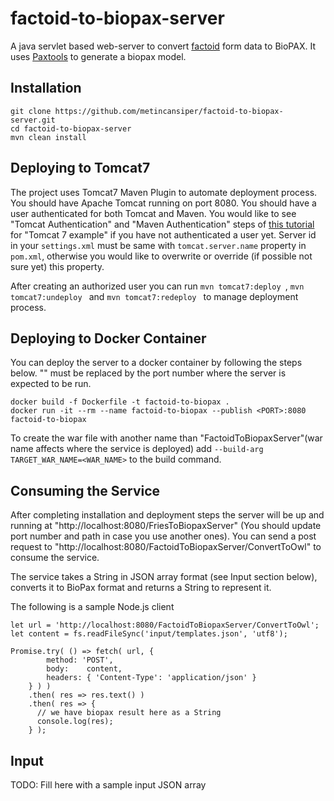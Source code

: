 # factoid-to-biopax-server

A java servlet based web-server to convert [factoid](https://github.com/PathwayCommons/factoid/) form data to BioPAX. It uses [Paxtools](https://github.com/BioPAX/Paxtools) to generate a biopax model.

## Installation

```
git clone https://github.com/metincansiper/factoid-to-biopax-server.git
cd factoid-to-biopax-server
mvn clean install
```

## Deploying to Tomcat7

The project uses Tomcat7 Maven Plugin to automate deployment process. You should have Apache Tomcat running on port 8080. You should have a user authenticated for both Tomcat and Maven. You would like to see "Tomcat Authentication" and "Maven Authentication" steps of [this tutorial](https://www.mkyong.com/maven/how-to-deploy-maven-based-war-file-to-tomcat/) for "Tomcat 7 example" if you have not authenticated a user yet. Server id in your ``settings.xml`` must be same with ``tomcat.server.name`` property in ``pom.xml``, otherwise you would like to overwrite or override (if possible not sure yet) this property.

After creating an authorized user you can run ``mvn tomcat7:deploy ``, ``mvn tomcat7:undeploy `` and ``mvn tomcat7:redeploy `` to manage deployment process.

## Deploying to Docker Container
You can deploy the server to a docker container by following the steps below. "<PORT>" must be replaced by the port number where the server is expected to be run. 

```
docker build -f Dockerfile -t factoid-to-biopax .
docker run -it --rm --name factoid-to-biopax --publish <PORT>:8080 factoid-to-biopax 
```

To create the war file with another name than "FactoidToBiopaxServer"(war name affects where the service is deployed) add ``--build-arg TARGET_WAR_NAME=<WAR_NAME>`` to the build command.

## Consuming the Service

After completing installation and deployment steps the server will be up and running at "http://localhost:8080/FriesToBiopaxServer" (You should update port number and path in case you use another ones). You can send a post request to "http://localhost:8080/FactoidToBiopaxServer/ConvertToOwl" to consume the service. 

The service takes a String in JSON array format (see Input section below), converts it to BioPax format and returns a String to represent it.

The following is a sample Node.js client

```
let url = 'http://localhost:8080/FactoidToBiopaxServer/ConvertToOwl';
let content = fs.readFileSync('input/templates.json', 'utf8');

Promise.try( () => fetch( url, {
        method: 'POST',
        body:    content,
        headers: { 'Content-Type': 'application/json' }
    } ) )
    .then( res => res.text() )
    .then( res => {
      // we have biopax result here as a String
      console.log(res);
    } );
```

## Input
TODO: Fill here with a sample input JSON array